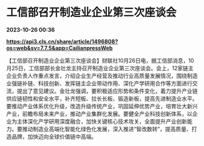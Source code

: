 # 工信部召开制造业企业第三次座谈会

**2023-10-26 00:36**

**https://api3.cls.cn/share/article/1496808?os=web&sv=7.7.5&app=CailianpressWeb**

【工信部召开制造业企业第三次座谈会】财联社10月26日电，据工信部消息，10月25日，工信部部长金壮龙主持召开制造业企业第三次座谈会。会上，12家链主企业负责人作重点发言，介绍企业生产经营及推动行业高质量发展情况，围绕制造业强链补链、科技创新、发挥链主企业带动作用、深化产学研用合作等方面进行交流，提出了意见建议。金壮龙强调，要积极适应形势和条件变化，着力提升产业链供应链韧性和安全水平，补齐短板、拉长长板、锻造新板，提高先进制造业水平。要推动产业体系优化升级，改造升级传统产业，巩固延伸优势产业，培育壮大新兴产业，前瞻布局未来产业，推动产业集群化发展。要健全产业科技创新体系，以企业为主体深化产学研用深度融合，加快关键核心技术攻关，全面提升产业创新能力。要推动制造业高端化智能化绿色化发展，深入推进“智改数转”，提高质量、打造品牌，加快迈向全球价值链中高端。
